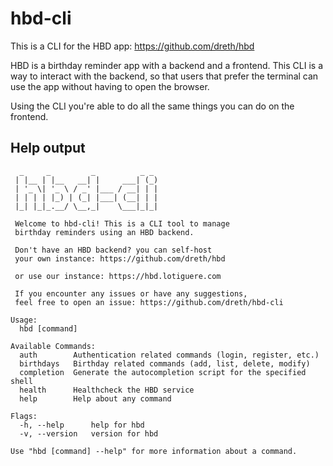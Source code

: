 # hbd-cli

This is a CLI for the HBD app: https://github.com/dreth/hbd

HBD is a birthday reminder app with a backend and a frontend. This CLI is a way to interact with the backend, so that users that prefer the terminal can use the app without having to open the browser.

Using the CLI you're able to do all the same things you can do on the frontend.

## Help output

```plaintext
  _     _         _          _ _ 
 | |__ | |__   __| |     ___| (_)
 | '_ \| '_ \ / _' |___ / __| | |
 | | | | |_) | (_| |___| (__| | |
 |_| |_|_.__/ \__,_|    \___|_|_|
 
 Welcome to hbd-cli! This is a CLI tool to manage 
 birthday reminders using an HBD backend.

 Don't have an HBD backend? you can self-host 
 your own instance: https://github.com/dreth/hbd

 or use our instance: https://hbd.lotiguere.com
 
 If you encounter any issues or have any suggestions, 
 feel free to open an issue: https://github.com/dreth/hbd-cli

Usage:
  hbd [command]

Available Commands:
  auth        Authentication related commands (login, register, etc.)
  birthdays   Birthday related commands (add, list, delete, modify)
  completion  Generate the autocompletion script for the specified shell
  health      Healthcheck the HBD service
  help        Help about any command

Flags:
  -h, --help      help for hbd
  -v, --version   version for hbd

Use "hbd [command] --help" for more information about a command.
```
